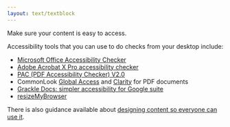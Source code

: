 ```yaml
---
layout: text/textblock
---
```


Make sure your content is easy to access.

Accessibility tools that you can use to do checks from your desktop include:

- [Microsoft Office Accessibility Checker](https://support.office.com/en-us/article/Use-the-Accessibility-Checker-on-your-Windows-desktop-to-find-accessibility-issues-a16f6de0-2f39-4a2b-8bd8-5ad801426c7f)
- [Adobe Acrobat X Pro accessibility checker](http://www.adobe.com/accessibility/products/acrobat/training.html#11)
- [PAC (PDF Accessibility Checker) V2.0](http://www.access-for-all.ch/en/pdf-lab/455-new-test-pdf-files-with-the-pdf-accessibility-checker-pac.html)
- CommonLook [Global Access](http://commonlook.com/accessibility-software/commonlook-pdf/) and [Clarity](http://commonlook.com/accessibility-software/commonlook-clarity/) for PDF documents
- [Grackle Docs: simpler accessibility for Google suite](https://www.grackledocs.com/)
- [resizeMyBrowser](http://resizemybrowser.com/)

There is also guidance available about [designing content so everyone can use it](https://guides.service.gov.au/content-guide/accessibility-inclusivity/).
